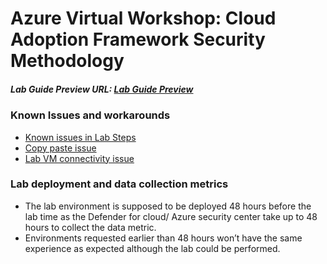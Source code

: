 # Azure Virtual Workshop: Cloud Adoption Framework Security Methodology

##### Lab Guide Preview URL: [Lab Guide Preview](https://experience.cloudlabs.ai/#/labguidepreview/8f3cacd2-d25e-4568-8b15-0dab5dd11b14)

### Known Issues and workarounds
- [Known issues in Lab Steps](#Known-issues-in-lab-steps)
- [Copy paste issue](https://docs.cloudlabs.ai/Learner/Troubleshooting/CopyPaste)
- [Lab VM connectivity issue](https://docs.cloudlabs.ai/Learner/Troubleshooting/RDP)

### Lab deployment and data collection metrics

- The lab environment is supposed to be deployed 48 hours before the lab time as the Defender for cloud/ Azure security center take up to 48 hours to collect the data metric.
- Environments requested earlier than 48 hours won’t have the same experience as expected although the lab could be performed.

